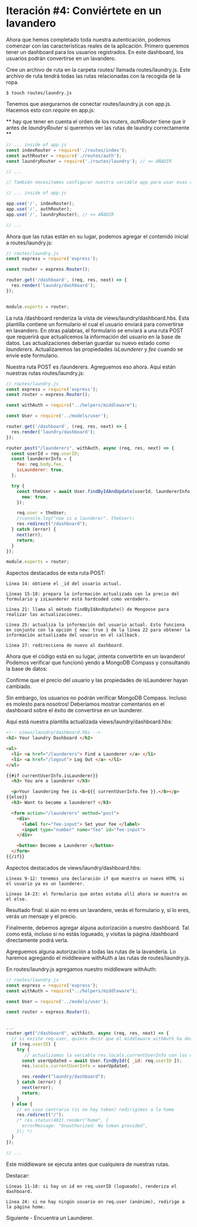 # Iteración #4: Conviértete en un lavandero

Ahora que hemos completado toda nuestra autenticación, podemos comenzar con las características reales de la aplicación. Primero queremos tener un dashboard para los usuarios registrados. En este dashboard, los usuarios podrán convertirse en un lavandero.

Cree un archivo de ruta en la carpeta routes/ llamada routes/laundry.js. Este archivo de ruta tendrá todas las rutas relacionadas con la recogida de la ropa.

```
$ touch routes/laundry.js
```

Tenemos que asegurarnos de conectar routes/laundry.js con app.js. Hacemos esto con *require* en app.js:

** hay que tener en cuenta el orden de los routers, _authRouter_ tiene que ir antes de _laundryRouter_ si queremos ver las rutas de laundry correctamente **

```js
// ... inside of app.js
const indexRouter = require('./routes/index');
const authRouter = require('./routes/auth');
const laundryRouter = require('./routes/laundry'); // <= AÑADIR

// ...

// También necesitamos configurar nuestra variable app para usar esas rutas en la línea 80 de app.js:

// ... inside of app.js

app.use('/', indexRouter);
app.use('/', authRouter);
app.use('/', laundryRouter); // <= AÑADIR

// ...
```

Ahora que las rutas están en su lugar, podemos agregar el contenido inicial a routes/laundry.js:

```js
// routes/laundry.js
const express = require('express');

const router = express.Router();

router.get('/dashboard', (req, res, next) => {
  res.render('laundry/dashboard');
});


module.exports = router;
```

La ruta /dashboard renderiza la vista de views/laundry/dashboard.hbs. Esta plantilla contiene un formulario el cual el usuario enviará para convertirse en lavandero. En otras palabras, el formulario se enviará a una ruta POST que requerirá que actualicemos la información del usuario en la base de datos. Las actualizaciones deberían guardar su nuevo estado como *launderers*. Actualizaremos las propiedades _isLaunderer_ y _fee_ cuando se envíe este formulario.

Nuestra ruta POST es /launderers. Agreguemos eso ahora. Aquí están nuestras rutas routes/laundry.js:

```js
// routes/laundry.js
const express = require('express');
const router = express.Router();

const withAuth = require("../helpers/middleware");

const User = require('../models/user');

router.get('/dashboard', (req, res, next) => {
  res.render('laundry/dashboard');
});

router.post("/launderers", withAuth, async (req, res, next) => {
  const userId = req.userID;
  const laundererInfo = {
    fee: req.body.fee,
    isLaunderer: true,
  };

  try {
    const theUser = await User.findByIdAndUpdate(userId, laundererInfo, {
      new: true,
    });

    req.user = theUser;
    //console.log("now is a launderer", theUser);
    res.redirect("/dashboard");
  } catch (error) {
    next(err);
    return;
  }
});

module.exports = router;
```

Aspectos destacados de esta ruta POST:

    Línea 14: obtiene el _id del usuario actual.
    
    Líneas 15-18: prepara la información actualizada con la precio del formulario y isLaunderer está hardcoded como verdadero.
    
    Línea 21: llama al método findByIdAndUpdate() de Mongoose para realizar las actualizaciones.
    
    Línea 25: actualiza la información del usuario actual. Esto funciona en conjunto con la opción { new: true } de la línea 22 para obtener la información actualizada del usuario en el callback.
    
    Línea 27: redirecciona de nuevo al dashboard.

Ahora que el código está en su lugar, ¡intenta convertirte en un lavandero! Podemos verificar que funcionó yendo a MongoDB Compass y consultando la base de datos:

Confirme que el precio del usuario y las propiedades de isLaunderer hayan cambiado.

Sin embargo, los usuarios no podrán verificar MongoDB Compass. Incluso es molesto para nosotros! Deberíamos mostrar comentarios en el dashboard sobre el éxito de convertirse en un launderer.

Aquí está nuestra plantilla actualizada views/laundry/dashboard.hbs:

```html
<!-- views/laundry/dashboard.hbs -->
<h2> Your laundry Dashboard </h2>

<ul>
  <li> <a href="/launderers"> Find a Launderer </a> </li>
  <li> <a href="/logout"> Log Out </a> </li>
</ul>

{{#if currentUserInfo.isLaunderer}}
  <h3> You are a launderer </h3>

  <p>Your laundering fee is <b>${{ currentUserInfo.fee }}.</b></p>
{{else}}
  <h3> Want to become a launderer? </h3>

  <form action="/launderers" method="post">
    <div>
      <label for="fee-input"> Set your fee </label>
      <input type="number" name="fee" id="fee-input">
    </div>

    <button> Become a Launderer </button>
  </form>
{{/if}}
```

Aspectos destacados de views/laundry/dashboard.hbs:


    Líneas 9-12: tenemos una declaración if que muestra un nuevo HTML si el usuario ya es un launderer.
    
    Líneas 14-23: el formulario que antes estaba allí ahora se muestra en el else.

Resultado final: si aún no eres un lavandero, verás el formulario y, si lo eres, verás un mensaje y el precio.

Finalmente, debemos agregar alguna autorización a nuestro dashboard. Tal como está, incluso si no estás logueado, y visitas la página /dashboard directamente podrá verla.

Agreguemos alguna autorización a todas las rutas de la lavandería. Lo haremos agregando el middleware withAuth a las rutas de routes/laundry.js.

En routes/laundry.js agregamos nuestro middleware withAuth:

```js
// routes/laundry.js
const express = require('express');
const withAuth = require("../helpers/middleware");

const User = require('../models/user');

const router = express.Router();


...
router.get("/dashboard", withAuth, async (req, res, next) => {
  // si existe req.user, quiere decir que el middleware withAuth ha devuelto el control a esta ruta y renderizamos la vista secret con los datos del user
  if (req.userID) {
    try {
       // actualizamos la variable res.locals.currentUserInfo con los datos actualizados del usuario
      const userUpdated = await User.findById({ _id: req.userID });
      res.locals.currentUserInfo = userUpdated;

      res.render("laundry/dashboard");
    } catch (error) {
      next(error);
      return;
    }
  } else {
    // en caso contrario (si no hay token) redirigimos a la home
    res.redirect("/");
    /* res.status(401).render("home", {
      errorMessage: "Unauthorized: No token provided",
    }); */
  }
});

// ...
```

Este middleware se ejecuta antes que cualquiera de nuestras rutas.

Destacar:

    Líneas 11-18: si hay un id en req.userID (logueado), renderiza el dashboard.
    
    Línea 24: si no hay ningún usuario en req.user (anónimo), redirige a la página home.

Siguiente - Encuentra un Launderer.